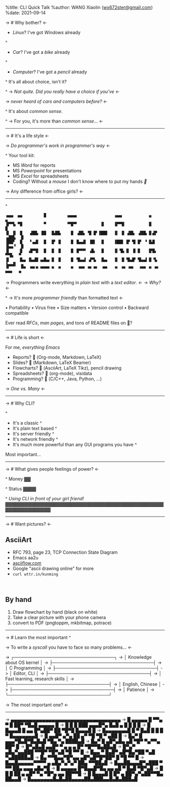 %title: CLI Quick Talk
%author: WANG Xiaolin (wx672ster@gmail.com)
%date: 2021-09-14

-> # Why bother? <-

* *Linux*? I've got *Windows* already

^
* *Car*? I've got a *bike* already

^
* *Computer*? I've got a *pencil* already

^
It's all about choice, isn't it?

^
-> *Not quite. Did you really have a choice if you've* <-

-> *never heard of cars and computers before?* <-

^
It's about *common sense*.

^
-> For you, it's more than *common sense*... <-

---

-> # It's a life style <-

-> *Do programmer's work in programmer's way* <-

^
Your tool kit:

* MS *Word* for reports
* MS *Powerpoint* for presentations
* MS *Excel* for spreadsheets
* Coding? Without a *mouse* I don't know where to put my hands *🙁*

-> Any difference from office girls? <-

---
^
```
▗▄▄▖ ▗▄▖         █         ▗▄▄▄▖                ▗▄▄▖           ▗▖          ▄ 
▐▛▀▜▖▝▜▌         ▀         ▝▀█▀▘          ▐▌    ▐▛▀▜▌          ▐▌          █ 
▐▌ ▐▌ ▐▌   ▟██▖ ██  ▐▙██▖    █  ▟█▙ ▝█ █▘▐███   ▐▌ ▐▌ ▟█▙  ▟██▖▐▌▟▛ ▗▟██▖  █ 
▐██▛  ▐▌   ▘▄▟▌  █  ▐▛ ▐▌    █ ▐▙▄▟▌ ▐█▌  ▐▌    ▐███ ▐▛ ▜▌▐▛  ▘▐▙█  ▐▙▄▖▘  █ 
▐▌    ▐▌  ▗█▀▜▌  █  ▐▌ ▐▌    █ ▐▛▀▀▘ ▗█▖  ▐▌    ▐▌▝█▖▐▌ ▐▌▐▌   ▐▛█▖  ▀▀█▖  ▀ 
▐▌    ▐▙▄ ▐▙▄█▌▗▄█▄▖▐▌ ▐▌    █ ▝█▄▄▌ ▟▀▙  ▐▙▄   ▐▌ ▐▌▝█▄█▘▝█▄▄▌▐▌▝▙ ▐▄▄▟▌  ▄ 
▝▘     ▀▀  ▀▀▝▘▝▀▀▀▘▝▘ ▝▘    ▀  ▝▀▀ ▝▀ ▀▘  ▀▀   ▝▘ ▝▀ ▝▀▘  ▝▀▀ ▝▘ ▀▘ ▀▀▀   ▀ 
```

-> Programmers write everything in *plain text* with a *text editor*. <-
-> *Why?* <-

^
-> It's more *programmer friendly* than formatted text <-

   • Portability      • Virus free           • Size matters
   • Version control  • Backward compatible

Ever read *RFCs*, *man pages*, and tons of README files on [](https://github.com)?

---

-> # Life is short <-

For me, *everything Emacs*

- Reports?       (Org-mode, Markdown, LaTeX)
- Slides?        (Markdown, LaTeX Beamer)
- Flowcharts?    (AsciiArt, LaTeX Tikz), pencil drawing
- Spreadsheets?  (org-mode), visidata
- Programming?   (C/C++, Java, Python, ...)


-> *One vs. Many* <-

---
-> # Why CLI?

^
- It's a classic
^
- It's plain text based
^
- It's server friendly
^
- It's network friendly
^
- It's much more powerful than any GUI programs you have
^


Most important...

---
-> # What gives people feelings of power? <-

^
Money
     ▓▓

^
Status
     ▓▓▓▓

^
*Using CLI in front of your girl friend!*
     *▓▓▓▓▓▓▓▓▓▓▓▓▓▓▓▓▓▓▓▓▓▓▓▓▓▓▓▓▓▓▓▓▓▓▓▓▓▓▓▓▓▓▓▓▓▓▓▓▓▓▓▓▓▓▓▓▓▓▓▓▓▓▓*

---
-> # Want pictures? <-

## AsciiArt

- RFC 793, page 23, TCP Connection State Diagram
- Emacs aa2u
- [asciiflow.com](http://asciiflow.com/)
- Google "ascii drawing online" for more
- `curl wttr.in/kunming`

<br>

## By hand

1. Draw flowchart by hand (black on white)
2. Take a clear picture with your phone camera
3. convert to PDF (pngtoppm, mkbitmap, potrace)

---
-> # Learn the most important
^

-> To write a *syscall* you have to face so many problems... <-

-> ┌────────────────────────────────┐
-> │ Knowledge about OS kernel      │
-> ├────────────────────────────────┤
-> │ C Programming                  │
-> ├────────────────────────────────┤
-> │ Editor, CLI                    │
-> ├────────────────────────────────┤
-> │ Fast learning, research skills │
-> ├────────────────────────────────┤
-> │ English, Chinese               │
-> ├────────────────────────────────┤
-> │ Patience                       │
-> └────────────────────────────────┘

-> The most important one? <-

---

-> ▄▄▄▄▄▄▄▄▄▄▄▄▄▄▄▄▄▄▄▄▄▄▄▄▄▄▄▄▄▄▄▄▄▄▄
-> █ ▄▄▄▄▄ █ ▀▀▄ ▀ █  ██▀ ▀█▄█ ▄▄▄▄▄ █
-> █ █   █ ███ ▄▄▄█▀▄ █▄█ ▄  █ █   █ █
-> █ █▄▄▄█ █ ▄▄ █▀▄██▀ ██ ▀█▀█ █▄▄▄█ █
-> █▄▄▄▄▄▄▄█ █ ▀ █▄█ █ █ █ ▀ █▄▄▄▄▄▄▄█
-> █ ▄▄█▀ ▄▀▄  ██ ▄▀ ▀█ ▀█  ▀   ▄██  █
-> █▄▀  █ ▄▄▄▀█▄█▀█▄█▄█ ▀█▄  ▀▄ ████▄█
-> █▄▀ █  ▄█▀▄█▄ ▄█  ▀█▀ ▀▄▀▀▄  ██▀  █
-> █▀▄█▄█ ▄▄█▀ ▀ ▄ ▄ ▄   █▀ ▀█▀▀█▄██▄█
-> █▀▄▀ ▄█▄▀▄▄███   ▀▀█▀ ▀█▀▄█ ▀█ ▀▀ █
-> █▄▄ ▀ █▄█▀  ▄█▀█▄▀██ ▀▄█  ▀▄█████▄█
-> █▄ ▀▀█▄▄▀█▀▄▄ ▄█▀▄█▀█▀██▀ █ ▀█ ▀▀ █
-> █▄▄█▄▄▄▄▄▀▀▀▀ ▄ ▄█▄▀▄▀▄▀ ██▄ ▀▀██▄█
-> █▄▄██▄▄▄█▀▄███  ▀ ▀▀  ██▄ ▄▄▄ ▄█▄▀█
-> █ ▄▄▄▄▄ █▀█▄▄█▀█▄ ▄▄ ▄█ ▀ █▄█ ▀█▀▄█
-> █ █   █ ██  ▄ ▄█▀ ▀▄ ▀█▀▄  ▄▄ ██▀▀█
-> █ █▄▄▄█ █  █▀ ▄  ██▀▄▀▄██▀▀█▄ ██▄▄█
-> █▄▄▄▄▄▄▄█▄█▄██▄▄▄▄██▄███▄▄█▄█▄███▄█

